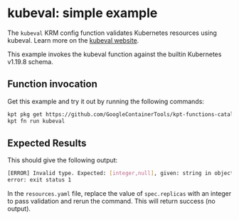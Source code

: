 # kubeval: simple example

The `kubeval` KRM config function validates Kubernetes resources using kubeval.
Learn more on the [kubeval website].

This example invokes the kubeval function against the builtin Kubernetes
v1.19.8 schema.

## Function invocation

Get this example and try it out by running the following commands:

```sh
kpt pkg get https://github.com/GoogleContainerTools/kpt-functions-catalog.git/examples/kubeval .
kpt fn run kubeval
```

## Expected Results

This should give the following output:

```sh
[ERROR] Invalid type. Expected: [integer,null], given: string in object 'v1/ReplicationController//bob' in file resources.yaml in field spec.replicas
error: exit status 1
```

In the `resources.yaml` file, replace the value of `spec.replicas`
with an integer to pass validation and rerun the command. This will return
success (no output).

[kubeval website]: https://www.kubeval.com/
